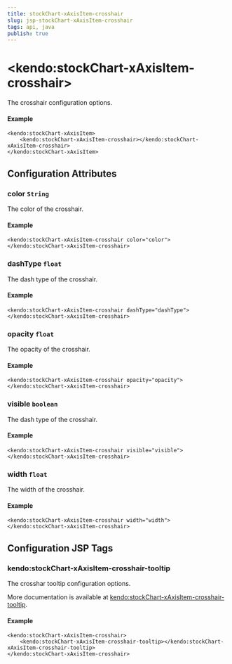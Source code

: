 ```yaml
---
title: stockChart-xAxisItem-crosshair
slug: jsp-stockChart-xAxisItem-crosshair
tags: api, java
publish: true
---
```


# \<kendo:stockChart-xAxisItem-crosshair\>

The crosshair configuration options.

#### Example
    <kendo:stockChart-xAxisItem>
        <kendo:stockChart-xAxisItem-crosshair></kendo:stockChart-xAxisItem-crosshair>
    </kendo:stockChart-xAxisItem>

## Configuration Attributes

### color `String`

The color of the crosshair.

#### Example
    <kendo:stockChart-xAxisItem-crosshair color="color">
    </kendo:stockChart-xAxisItem-crosshair>

### dashType `float`

The dash type of the crosshair.

#### Example
    <kendo:stockChart-xAxisItem-crosshair dashType="dashType">
    </kendo:stockChart-xAxisItem-crosshair>

### opacity `float`

The opacity of the crosshair.

#### Example
    <kendo:stockChart-xAxisItem-crosshair opacity="opacity">
    </kendo:stockChart-xAxisItem-crosshair>

### visible `boolean`

The dash type of the crosshair.

#### Example
    <kendo:stockChart-xAxisItem-crosshair visible="visible">
    </kendo:stockChart-xAxisItem-crosshair>

### width `float`

The width of the crosshair.

#### Example
    <kendo:stockChart-xAxisItem-crosshair width="width">
    </kendo:stockChart-xAxisItem-crosshair>


##  Configuration JSP Tags

### kendo:stockChart-xAxisItem-crosshair-tooltip

The crosshar tooltip configuration options.

More documentation is available at [kendo:stockChart-xAxisItem-crosshair-tooltip](stockchart/xaxisitem-crosshair-tooltip).

#### Example

    <kendo:stockChart-xAxisItem-crosshair>
        <kendo:stockChart-xAxisItem-crosshair-tooltip></kendo:stockChart-xAxisItem-crosshair-tooltip>
    </kendo:stockChart-xAxisItem-crosshair>

 
